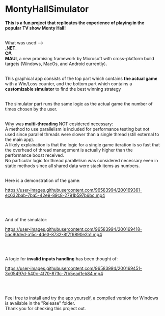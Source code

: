 # **MontyHallSimulator**
**This is a fun project that replicates the experience of playing in the popular TV show Monty Hall!**<br><br>

What was used --><br>
**.NET**.<br>
**C#**.<br>
**MAUI**, a new promising framework by Microsoft with cross-platform build targets (Windows, MacOs, and Android currently).<br>
<br>

This graphical app consists of the top part which contains **the actual game** with a Win/Loss counter, and the bottom part which contains a **customizable simulator** to find the best winning strategy<br><br>

The simulator part runs the same logic as the actual game the number of times chosen by the user.<br><br>

Why was **multi-threading** NOT cosidered necessary:<br>
A method to use parallelism is included for performance testing but not used since parallel threads were slower than a single thread (still external to the main app).<br>
A likely explaination is that the logic for a single game iteration is so fast that the overhead of thread management is actually higher than the performance boost received.<br>
No particular logic for thread parallelism was considered necessary even in static methods since all shared data were stack items as numbers.
<br><br>

Here is a demonstration of the game:

https://user-images.githubusercontent.com/96583994/200169361-ec632bab-7ba5-42e9-89c8-2791b597b6bc.mp4

<br><br>


And of the simulator:

https://user-images.githubusercontent.com/96583994/200169418-5ac90ded-a15c-4de3-8732-8f7f9890e2a1.mp4

<br><br>


A logic for **invalid inputs handling** has been thought of:

https://user-images.githubusercontent.com/96583994/200169451-3c05497d-540c-4f70-873c-7fb5ead1eb84.mp4

<br><br>

Feel free to install and try the app yourself, a compiled version for Windows is available in the "Release" folder.<br>
Thank you for checking this project out.

